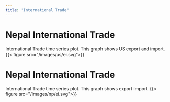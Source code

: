 ```yaml
---
title: "International Trade"
---
```


# Nepal International Trade
International Trade time series plot. This graph shows US export and import.
{{< figure src="/images/us/ei.svg">}}
# Nepal International Trade
International Trade time series plot. This graph shows export import.
{{< figure src="/images/np/ei.svg">}}